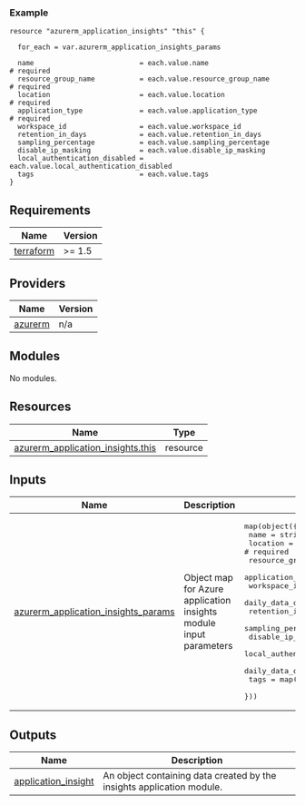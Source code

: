 [//]: # (BEGIN_TF_DOCS)

### Example

```hcl
resource "azurerm_application_insights" "this" {

  for_each = var.azurerm_application_insights_params

  name                          = each.value.name                             # required
  resource_group_name           = each.value.resource_group_name              # required
  location                      = each.value.location                         # required
  application_type              = each.value.application_type                 # required
  workspace_id                  = each.value.workspace_id
  retention_in_days             = each.value.retention_in_days
  sampling_percentage           = each.value.sampling_percentage
  disable_ip_masking            = each.value.disable_ip_masking
  local_authentication_disabled = each.value.local_authentication_disabled
  tags                          = each.value.tags
}

```

## Requirements

| Name                                                                      | Version |
|---------------------------------------------------------------------------|---------|
| <a name="requirement_terraform"></a> [terraform](#requirement\_terraform) | >= 1.5  |

## Providers

| Name                                                          | Version |
|---------------------------------------------------------------|---------|
| <a name="provider_azurerm"></a> [azurerm](#provider\_azurerm) | n/a     |

## Modules

No modules.

## Resources

| Name                                                                                                                              | Type     |
|-----------------------------------------------------------------------------------------------------------------------------------|----------|
| [azurerm_application_insights.this](https://registry.terraform.io/providers/hashicorp/azurerm/latest/docs/resources/application_insights) | resource |

## Inputs

| Name                                                                                                                                    | Description | Type                                                                                                                                                                                                                                                                                                                                                                                                                                                             | Default | Required |
|-----------------------------------------------------------------------------------------------------------------------------------------|-------------|------------------------------------------------------------------------------------------------------------------------------------------------------------------------------------------------------------------------------------------------------------------------------------------------------------------------------------------------------------------------------------------------------------------------------------------------------------------|---------|:--------:|
| <a name="input_azurerm_application_insights_params"></a> [azurerm\_application\_insights\_params](#input\_azurerm\_application\_insights\_params) | Object map for Azure application insights module input parameters         | <pre>map(object({<br>    name                                  = string      # required<br>    location                              = string      # required<br>    resource_group_name                   = string      # required<br>    application_type                      = string      # required<br>    workspace_id                          = string      <br>    daily_data_cap_in_gb                  = number      <br>    retention_in_days                     = number      <br>    sampling_percentage                   = number      <br>    disable_ip_masking                    = bool        <br>    local_authentication_disabled         = bool        <br>    daily_data_cap_notifications_disabled = bool        <br>    tags                                  = map(string)<br>  }))</pre> | n/a     |   yes    |


## Outputs

|Name                                                                                                      | Description |
|-----------------------------------------------------------------------------------------------------------|-------------|
| <a name="output_application_insight"></a> [application\_insight](#output\_application\_insight) | An object containing data created by the insights application module.|

[//]: # (END_TF_DOCS)
